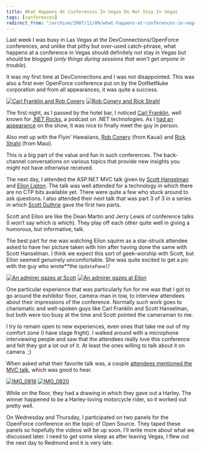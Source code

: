```yaml
---
title: What Happens At Conferences In Vegas Do Not Stay In Vegas
tags: [conferences]
redirect_from: "/archive/2007/11/09/what-happens-at-conferences-in-vegas-do-not-stay-in.aspx/"
---
```


Last week I was busy in Las Vegas at the DevConnections/OpenForce
conferences, and unlike that pithy but over-used catch-phrase, what
happens at a conference in Vegas should definitely *not* stay in Vegas
but should be blogged (*only things during sessions that won’t get
anyone in trouble*).

It was my first time at DevConnections and I was not disappointed. This
was also a first ever OpenForce conference put on by the DotNetNuke
corporation and from all appearances, it was quite a success.

[![Carl Franklin and Rob
Conery](https://haacked.com/assets/images/haacked_com/WindowsLiveWriter/WhatHappensAtDevConnectionsandOpenForceD_602/IMG_0801_thumb_1.jpg)](https://haacked.com/assets/images/haacked_com/WindowsLiveWriter/WhatHappensAtDevConnectionsandOpenForceD_602/IMG_0801_2.jpg)
[![Rob Conery and Rick
Strahl](https://haacked.com/assets/images/haacked_com/WindowsLiveWriter/WhatHappensAtDevConnectionsandOpenForceD_602/IMG_0804_thumb.jpg)](https://haacked.com/assets/images/haacked_com/WindowsLiveWriter/WhatHappensAtDevConnectionsandOpenForceD_602/IMG_0804.jpg)

The first night, as I passed by the hotel bar, I noticed [Carl
Franklin](http://www.intellectualhedonism.com/ "Carl Franklin"), well
known for [.NET Rocks](http://www.dotnetrocks.com/ ".NET Rocks"), a
podcast on .NET technologies. As I [had an
appearance](https://haacked.com/archive/2007/08/07/my-.net-rocks-interview-is-now-up.aspx "My .NET Rocks Interview")
on the show, it was nice to finally meet the guy in person.

Also met up with the Flyin' Hawaiians, [Rob
Conery](http://blog.wekeroad.com/ "Rob Conery's Blog") (from Kauai) and
[Rick Strahl](http://www.west-wind.com/weblog/ "Rick Strahl") (from
Maui).

This is a big part of the value and fun in such conferences. The
back-channel conversations on various topics that provide new insights
you might not have otherwise received.

The next day, I attended the ASP.NET MVC talk given by [Scott
Hanselman](http://www.hanselman.com/blog/ "Scott Hanselman") and [Eilon
Lipton](http://weblogs.asp.net/leftslipper/ "Eilon Lipton"). The talk
was well attended for a technology in which there are no CTP bits
available yet. There were quite a few who stuck around to ask questions.
I also attended their next talk that was part 3 of 3 in a series in
which [Scott Guthrie](http://weblogs.asp.net/scottgu "Scott Guthrie")
gave the first two parts.

Scott and Eilon are like the Dean Martin and Jerry Lewis of conference
talks (I won’t say which is which). They play off each other quite well
in giving a humorous, but informative, talk.

The best part for me was watching Eilon squirm as a star-struck attendee
asked to have her picture taken with him after having done the same with
Scott Hanselman. I think we expect this sort of geek-worship with Scott,
but Eilon seemed genuinely uncomfortable. She was quite excited to get a
pic with the guy who wrote**the `UpdatePanel`!

[![An admirer gazes at
Scott](https://haacked.com/assets/images/haacked_com/WindowsLiveWriter/WhatHappensAtDevConnectionsandOpenForceD_602/IMG_0805_thumb.jpg)](https://haacked.com/assets/images/haacked_com/WindowsLiveWriter/WhatHappensAtDevConnectionsandOpenForceD_602/IMG_0805.jpg)
[![An admirer gazes at
Eilon](https://haacked.com/assets/images/haacked_com/WindowsLiveWriter/WhatHappensAtDevConnectionsandOpenForceD_602/IMG_0811_thumb.jpg)](https://haacked.com/assets/images/haacked_com/WindowsLiveWriter/WhatHappensAtDevConnectionsandOpenForceD_602/IMG_0811.jpg)

One particular experience that was particularly fun for me was that I
got to go around the exhibitor floor, camera-man in tow, to interview
attendees about their impressions of the conference. Normally such work
goes to charismatic and well-spoken guys like Carl Franklin and Scott
Hanselman, but both were too busy at the time and Scott pointed the
cameraman to me.

I try to remain open to new experiences, even ones that take me out of
my comfort zone (I have stage fright). I walked around with a microphone
interviewing people and saw that the attendees really love this
conference and felt they got a lot out of it. At least the ones willing
to talk about it on camera. ;)

When asked what their favorite talk was, a couple [attendees mentioned
the MVC
talk](http://geekswithblogs.net/robz/archive/2007/11/07/DevConnections---MVC-Framework-for-ASP.NET.aspx "DevConnections MVC Framework"),
which was good to hear.

[![IMG\_0818](https://haacked.com/assets/images/haacked_com/WindowsLiveWriter/WhatHappensAtDevConnectionsandOpenForceD_602/IMG_0818_thumb.jpg)](https://haacked.com/assets/images/haacked_com/WindowsLiveWriter/WhatHappensAtDevConnectionsandOpenForceD_602/IMG_0818.jpg)
[![IMG\_0820](https://haacked.com/assets/images/haacked_com/WindowsLiveWriter/WhatHappensAtDevConnectionsandOpenForceD_602/IMG_0820_thumb.jpg)](https://haacked.com/assets/images/haacked_com/WindowsLiveWriter/WhatHappensAtDevConnectionsandOpenForceD_602/IMG_0820.jpg)

While on the floor, they had a drawing in which they gave out a Harley.
The winner happened to be a Harley-loving motorcycle rider, so it worked
out pretty well.

On Wednesday and Thursday, I participated on two panels for the
OpenForce conference on the topic of Open Source. They taped these
panels so hopefully the videos will be up soon. I’ll write more about
what we discussed later. I need to get some sleep as after leaving
Vegas, I flew out the next day to Redmond and it is very late.
